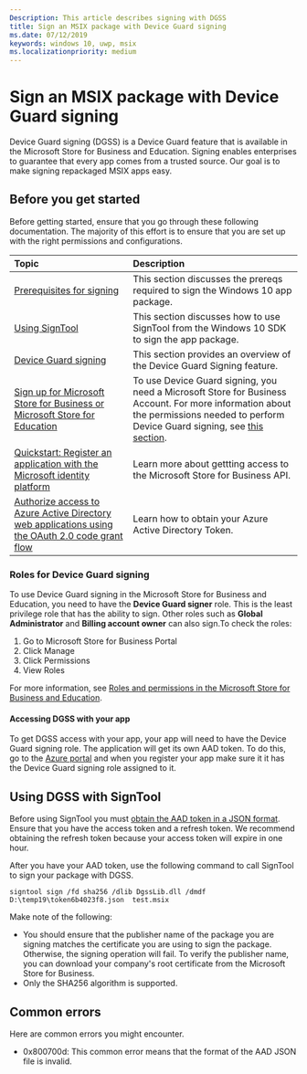 ```yaml
---
Description: This article describes signing with DGSS
title: Sign an MSIX package with Device Guard signing
ms.date: 07/12/2019
keywords: windows 10, uwp, msix
ms.localizationpriority: medium
---
```


# Sign an MSIX package with Device Guard signing

Device Guard signing (DGSS) is a Device Guard feature that is available in the Microsoft Store for Business and Education. Signing enables enterprises to guarantee that every app comes from a trusted source. Our goal is to make signing repackaged MSIX apps easy.

## Before you get started

Before getting started, ensure that you go through these following documentation. The majority of this effort is to ensure that you are set up with the right permissions and configurations.

|Topic| Description |
|:---|:---|
|[Prerequisites for signing](https://docs.microsoft.com/windows/uwp/packaging/sign-app-package-using-signtool?context=/windows/msix/render#prerequisites)| This section discusses the prereqs required to sign the Windows 10 app package. | 
|[Using SignTool](https://docs.microsoft.com/windows/uwp/packaging/sign-app-package-using-signtool?context=/windows/msix/render#using-signtool)| This section discusses how to use SignTool from the Windows 10 SDK to sign the app package.|
|[Device Guard signing](https://docs.microsoft.com/microsoft-store/device-guard-signing-portal)| This section provides an overview of the Device Guard Signing feature.|
|[Sign up for Microsoft Store for Business or Microsoft Store for Education](https://docs.microsoft.com/microsoft-store/sign-up-microsoft-store-for-business)| To use Device Guard signing, you need a Microsoft Store for Business Account. For more information about the permissions needed to perform Device Guard signing, see [this section](#roles-for-device-guard-signing). |
|[Quickstart: Register an application with the Microsoft identity platform](https://docs.microsoft.com/azure/active-directory/develop/quickstart-register-app)| Learn more about gettting access to the Microsoft Store for Business API. |
|[Authorize access to Azure Active Directory web applications using the OAuth 2.0 code grant flow](https://docs.microsoft.com/azure/active-directory/develop/v1-protocols-oauth-code)| Learn how to obtain your Azure Active Directory Token. |

### Roles for Device Guard signing

To use Device Guard signing in the Microsoft Store for Business and Education, you need to have the **Device Guard signer** role. This is the least privilege role that has the ability to sign. Other roles such as **Global Administrator** and **Billing account owner** can also sign.To check the roles: 
1. Go to Microsoft Store for Business Portal 
2. Click Manage 
3. Click Permissions 
4. View Roles

For more information, see [Roles and permissions in the Microsoft Store for Business and Education](https://docs.microsoft.com/microsoft-store/roles-and-permissions-microsoft-store-for-business).

#### Accessing DGSS with your app 
To get DGSS access with your app, your app will need to have the Device Guard signing role. The application will get its own AAD token. To do this, go to the [Azure portal](https://ms.portal.azure.com/) and when you register your app make sure it it has the Device Guard signing role assigned to it. 

## Using DGSS with SignTool

Before using SignTool you must [obtain the AAD token in a JSON format](https://docs.microsoft.com/azure/active-directory/develop/v1-protocols-oauth-code). Ensure that you have the access token and a refresh token. We recommend obtaining the refresh token because your access token will expire in one hour.

After you have your AAD token, use the following command to call SignTool to sign your package with DGSS.

`signtool sign /fd sha256 /dlib DgssLib.dll /dmdf D:\temp19\token6b4023f8.json  test.msix`
  
Make note of the following:

* You should ensure that the publisher name of the package you are signing matches the certificate you are using to sign the package. Otherwise, the signing operation will fail. To verify the publisher name, you can download your company's root certificate from the Microsoft Store for Business. 
* Only the SHA256 algorithm is supported.

## Common errors

Here are common errors you might encounter.

* 0x800700d: This common error means that the format of the AAD JSON file is invalid.
